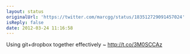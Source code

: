 ```yaml
---
layout: status
originalUrl: 'https://twitter.com/marcgg/status/183512729091457024'
isReply: false
date: 2012-03-24 11:16:58
---
```


Using git+dropbox together effectively ~ http://t.co/3M0SCCAz
